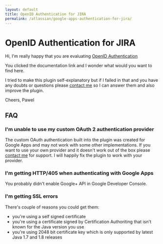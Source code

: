 ```yaml
---
layout: default
title: OpenID Authentication for JIRA
permalink: /atlassian/google-apps-authentication-for-jira/
---
```

OpenID Authentication for JIRA
=============

Hi,
I'm really happy that you are evaluating [OpenID Authentication](https://marketplace.atlassian.com/plugins/com.pawelniewiadomski.jira.jira-openid-authentication-plugin)

You clicked the documentation link and I wonder what would you want to find here.

I tried to make this plugin self-explanatory but if I failed in that and you have any doubts or questions please [contact me](mailto:pawelniewiadomski@me.com) so I can answer them and also improve the plugin.

Cheers,
Pawel

## FAQ

### I'm unable to use my custom OAuth 2 authentication provider

The custom OAuth authentication built into the plugin was created for Google Apps and may not work with some other implementations. If you want to use your own provider and it doesn't work out of the box please [contact me](mailto:pawelniewiadomski@me.com?Subject=OpenID%20Custom%20Provider) for support. I will happily fix the plugin to work with your provider.

### I'm getting HTTP/405 when authenticating with Google Apps

You probably didn't enable Google+ API in Google Developer Console.

### I'm getting SSL errors

There's couple of reasons you could get them:

- you're using a self signed certificate
- you're using a certificate signed by Certification Authoriting that isn't known for the Java version you use
- you're using 2048 bit certificate key which is only supported by latest Java 1.7 and 1.8 releases
